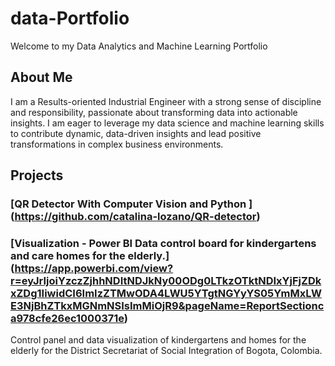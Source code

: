 # data-Portfolio

Welcome to my Data Analytics and Machine Learning Portfolio 

## About Me

I am a Results-oriented Industrial Engineer with a strong sense of discipline and responsibility, passionate about transforming data into actionable insights. I am eager to leverage my data science and machine learning skills to contribute dynamic, data-driven insights and lead positive transformations in complex business environments.

## Projects 

### [QR Detector With Computer Vision and Python ] (https://github.com/catalina-lozano/QR-detector)

### [Visualization - Power BI Data control board for kindergartens and care homes for the elderly.] (https://app.powerbi.com/view?r=eyJrIjoiYzczZjhhNDItNDJkNy00ODg0LTkzOTktNDIxYjFjZDkxZDg1IiwidCI6ImIzZTMwODA4LWU5YTgtNGYyYS05YmMxLWE3NjBhZTkxMGNmNSIsImMiOjR9&pageName=ReportSectionca978cfe26ec1000371e)

Control panel and data visualization of kindergartens and homes for the elderly for the District Secretariat of Social Integration of Bogota, Colombia.
